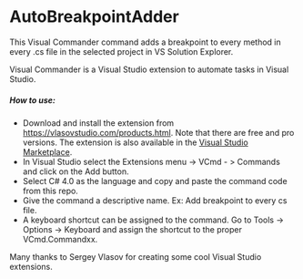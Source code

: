 # AutoBreakpointAdder
This Visual Commander command adds a breakpoint to every method in every .cs file in the selected project in VS Solution Explorer.

Visual Commander is a Visual Studio extension to automate tasks in Visual Studio.

##### How to use:
* Download and install the extension from https://vlasovstudio.com/products.html. Note that there are free and pro versions. The extension is also available in the [Visual Studio Marketplace](https://marketplace.visualstudio.com/items?itemName=SergeyVlasov.VisualCommander).
* In Visual Studio select the Extensions menu -> VCmd - > Commands and click on the Add button. 
* Select C# 4.0 as the language and copy and paste the command code from this repo.
* Give the command a descriptive name. Ex: Add breakpoint to every cs file.
* A keyboard shortcut can be assigned to the command. Go to Tools -> Options -> Keyboard and assign the shortcut to the proper VCmd.Commandxx.


Many thanks to Sergey Vlasov for creating some cool Visual Studio extensions.
